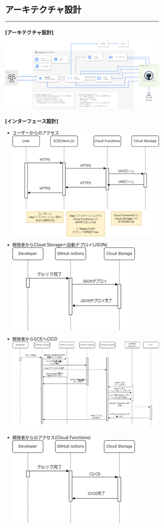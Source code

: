 # アーキテクチャ設計

---

### [アーキテクチャ設計]

![コンポーネント](img/architecture_design.drawio.png)

### [インターフェース設計]

- ユーザーからのアクセス
![コンポーネント](img/interface_design.drawio01.png)

- 開発者からCloud Storageへ自動デプロイ(JSON)
![コンポーネント](img/interface_design.drawio02.png)

- 開発者からGCEへCICD
![コンポーネント](img/interface_design.drawio03.png)

- 開発者からのアクセス(Cloud Functions)
![コンポーネント](img/interface_design.drawio04.png)
